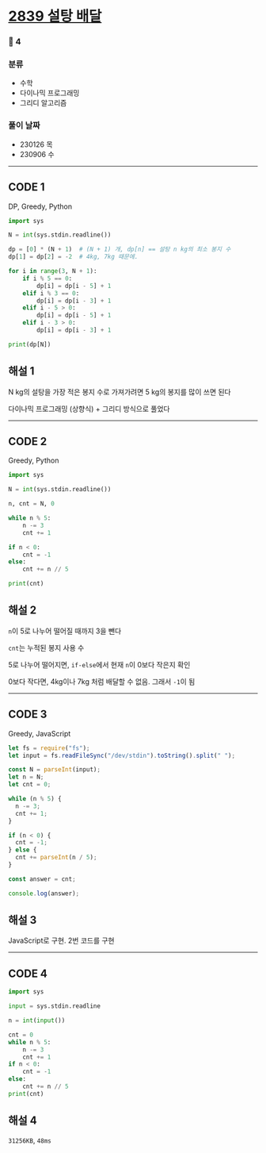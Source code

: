 # [2839 설탕 배달](https://www.acmicpc.net/problem/2839)

### 🥈 4

### 분류

- 수학
- 다이나믹 프로그래밍
- 그리디 알고리즘

### 풀이 날짜

- 230126 목
- 230906 수

---

## CODE 1

DP, Greedy, Python

```python
import sys

N = int(sys.stdin.readline())

dp = [0] * (N + 1)  # (N + 1) 개, dp[n] == 설탕 n kg의 최소 봉지 수
dp[1] = dp[2] = -2  # 4kg, 7kg 때문에.

for i in range(3, N + 1):
    if i % 5 == 0:
        dp[i] = dp[i - 5] + 1
    elif i % 3 == 0:
        dp[i] = dp[i - 3] + 1
    elif i - 5 > 0:
        dp[i] = dp[i - 5] + 1
    elif i - 3 > 0:
        dp[i] = dp[i - 3] + 1

print(dp[N])
```

## 해설 1

N kg의 설탕을 가장 적은 봉지 수로 가져가려면 5 kg의 봉지를 많이 쓰면 된다

다이나믹 프로그래밍 (상향식) + 그리디 방식으로 풀었다

---

## CODE 2

Greedy, Python

```python
import sys

N = int(sys.stdin.readline())

n, cnt = N, 0

while n % 5:
    n -= 3
    cnt += 1

if n < 0:
    cnt = -1
else:
    cnt += n // 5

print(cnt)
```

## 해설 2

`n`이 5로 나누어 떨어질 때까지 3을 뺀다

`cnt`는 누적된 봉지 사용 수

5로 나누어 떨어지면, `if-else`에서 현재 `n`이 0보다 작은지 확인

0보다 작다면, 4kg이나 7kg 처럼 배달할 수 없음. 그래서 `-1`이 됨

---

## CODE 3

Greedy, JavaScript

```javascript
let fs = require("fs");
let input = fs.readFileSync("/dev/stdin").toString().split(" ");

const N = parseInt(input);
let n = N;
let cnt = 0;

while (n % 5) {
  n -= 3;
  cnt += 1;
}

if (n < 0) {
  cnt = -1;
} else {
  cnt += parseInt(n / 5);
}

const answer = cnt;

console.log(answer);
```

## 해설 3

JavaScript로 구현. 2번 코드를 구현

---

## CODE 4

```python
import sys

input = sys.stdin.readline

n = int(input())

cnt = 0
while n % 5:
    n -= 3
    cnt += 1
if n < 0:
    cnt = -1
else:
    cnt += n // 5
print(cnt)
```

## 해설 4

`31256KB`, `48ms`
